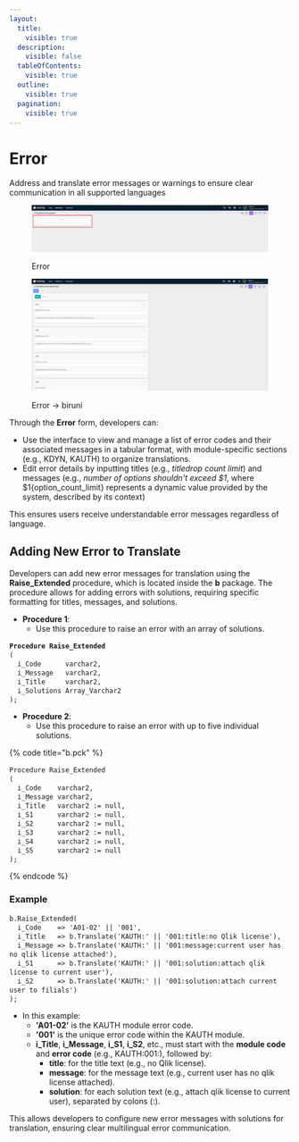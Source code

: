 ```yaml
---
layout:
  title:
    visible: true
  description:
    visible: false
  tableOfContents:
    visible: true
  outline:
    visible: true
  pagination:
    visible: true
---
```


# Error

Address and translate error messages or warnings to ensure clear communication in all supported languages

<figure><img src="../../.gitbook/assets/dev-module/error-projects.png" alt=""><figcaption><p>Error</p></figcaption></figure>

<figure><img src="../../.gitbook/assets/dev-module/error-kdyn.png" alt=""><figcaption><p>Error -> biruni</p></figcaption></figure>

Through the **Error** form, developers can:

* Use the interface to view and manage a list of error codes and their associated messages in a tabular format, with module-specific sections (e.g., KDYN, KAUTH) to organize translations.
* Edit error details by inputting titles (e.g., _titledrop count limit_) and messages (e.g., _number of options shouldn't exceed $1_, where $1{option\_count\_limit} represents a dynamic value provided by the system, described by its context)

This ensures users receive understandable error messages regardless of language.

## **Adding New Error to Translate**

Developers can add new error messages for translation using the **Raise\_Extended** procedure, which is located inside the **b** package. The procedure allows for adding errors with solutions, requiring specific formatting for titles, messages, and solutions.

* **Procedure 1**:
  * Use this procedure to raise an error with an array of solutions.

<pre class="language-plsql" data-title="b.pck"><code class="lang-plsql"><strong>Procedure Raise_Extended
</strong>(
  i_Code      varchar2,
  i_Message   varchar2,
  i_Title     varchar2,
  i_Solutions Array_Varchar2
);
</code></pre>

* **Procedure 2**:
  * Use this procedure to raise an error with up to five individual solutions.

{% code title="b.pck" %}
```plsql
Procedure Raise_Extended
(
  i_Code    varchar2,
  i_Message varchar2,
  i_Title   varchar2 := null,
  i_S1      varchar2 := null,
  i_S2      varchar2 := null,
  i_S3      varchar2 := null,
  i_S4      varchar2 := null,
  i_S5      varchar2 := null
);
```
{% endcode %}

### Example

```plsql
b.Raise_Extended(
  i_Code    => 'A01-02' || '001',
  i_Title   => b.Translate('KAUTH:' || '001:title:no Qlik license'),
  i_Message => b.Translate('KAUTH:' || '001:message:current user has no qlik license attached'),
  i_S1      => b.Translate('KAUTH:' || '001:solution:attach qlik license to current user'),
  i_S2      => b.Translate('KAUTH:' || '001:solution:attach current user to filials')
);
```

* In this example:
  * **'A01-02'** is the KAUTH module error code.
  * **'001'** is the unique error code within the KAUTH module.
  * **i\_Title**, **i\_Message**, **i\_S1**, **i\_S2**, etc., must start with the **module code** and **error code** (e.g., KAUTH:001:), followed by:
    * **title**: for the title text (e.g., no Qlik license).
    * **message**: for the message text (e.g., current user has no qlik license attached).
    * **solution**: for each solution text (e.g., attach qlik license to current user), separated by colons (:).

This allows developers to configure new error messages with solutions for translation, ensuring clear multilingual error communication.
